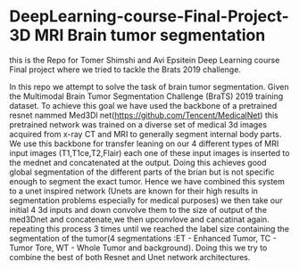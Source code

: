 # DeepLearning-course-Final-Project-3D MRI Brain tumor segmentation

this is the Repo for Tomer Shimshi and Avi Epsitein Deep Learning course Final project where we  tried to tackle the Brats 2019 challenge. 

In this repo we attempt to solve the task of brain tumor segmentation. Given the Multimodal Brain Tumor Segmentation Challenge (BraTS) 2019 training dataset. To achieve this goal we have used the backbone of a pretrained resnet nammed Med3Dl net(https://github.com/Tencent/MedicalNet) this pretrained network was trained on a diverse set of medical 3d images acquired from x-ray CT and MRI to generally segment internal body parts. We use this backbone for transfer leaning on our 4 different types of MRI input images (T1,T1ce,T2,Flair) each one of these input images is inserted to the mednet and concatenated at the output. Doing this achieves good global segmentation of the different parts of the brian but is not specific enough to segment the exact tumor. Hence we have combined this system to a unet inspired network (Unets are known for their high results in segmentation problems especially for medical purposes) we then take our initial 4 3d inputs and down convolve them to the size of output of the med3Dnet and concatenate,we then upconvlove and cancatinat again. repeating this process 3 times until we reached the label size containing the segmentation of the tumor(4 segmentations :ET - Enhanced Tumor, TC - Tumor Tore,  WT - Whole Tumor and background). Doing this we try to combine the best of both Resnet and Unet network architectures. 

